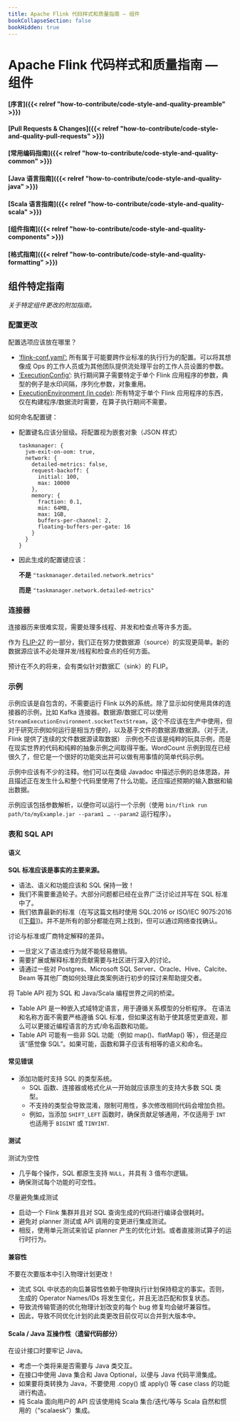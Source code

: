 ```yaml
---
title: Apache Flink 代码样式和质量指南 — 组件
bookCollapseSection: false
bookHidden: true
---
```


# Apache Flink 代码样式和质量指南 — 组件

#### [序言]({{< relref "how-to-contribute/code-style-and-quality-preamble" >}})
#### [Pull Requests & Changes]({{< relref "how-to-contribute/code-style-and-quality-pull-requests" >}})
#### [常用编码指南]({{< relref "how-to-contribute/code-style-and-quality-common" >}})
#### [Java 语言指南]({{< relref "how-to-contribute/code-style-and-quality-java" >}})
#### [Scala 语言指南]({{< relref "how-to-contribute/code-style-and-quality-scala" >}})
#### [组件指南]({{< relref "how-to-contribute/code-style-and-quality-components" >}})
#### [格式指南]({{< relref "how-to-contribute/code-style-and-quality-formatting" >}})

## 组件特定指南

_关于特定组件更改的附加指南。_

### 配置更改

配置选项应该放在哪里？

* <span style="text-decoration:underline;">‘flink-conf.yaml’:</span> 所有属于可能要跨作业标准的执行行为的配置。可以将其想像成 Ops 的工作人员或为其他团队提供流处理平台的工作人员设置的参数。
* <span style="text-decoration:underline;">‘ExecutionConfig’</span>: 执行期间算子需要特定于单个 Flink 应用程序的参数，典型的例子是水印间隔，序列化参数，对象重用。
* <span style="text-decoration:underline;">ExecutionEnvironment (in code)</span>: 所有特定于单个 Flink 应用程序的东西，仅在构建程序/数据流时需要，在算子执行期间不需要。

如何命名配置键：

* 配置键名应该分层级。将配置视为嵌套对象（JSON 样式）

  ```
  taskmanager: {
    jvm-exit-on-oom: true,
    network: {
      detailed-metrics: false,
      request-backoff: {
        initial: 100,
        max: 10000
      },
      memory: {
        fraction: 0.1,
        min: 64MB,
        max: 1GB,
        buffers-per-channel: 2,
        floating-buffers-per-gate: 16
      }
    }
  }
  ```

* 因此生成的配置键应该：

  **不是** `"taskmanager.detailed.network.metrics"`

  **而是** `"taskmanager.network.detailed-metrics"`


### 连接器

连接器历来很难实现，需要处理多线程、并发和检查点等许多方面。

作为 [FLIP-27](https://cwiki.apache.org/confluence/display/FLINK/FLIP-27%3A+Refactor+Source+Interface) 的一部分，我们正在努力使数据源（source）的实现更简单。新的数据源应该不必处理并发/线程和检查点的任何方面。

预计在不久的将来，会有类似针对数据汇（sink）的 FLIP。

### 示例

示例应该是自包含的，不需要运行 Flink 以外的系统。除了显示如何使用具体的连接器的示例，比如 Kafka 连接器。数据源/数据汇可以使用 `StreamExecutionEnvironment.socketTextStream`，这个不应该在生产中使用，但对于研究示例如何运行是相当方便的，以及基于文件的数据源/数据源。（对于流，Flink 提供了连续的文件数据源读取数据） 示例也不应该是纯粹的玩具示例，而是在现实世界的代码和纯粹的抽象示例之间取得平衡。WordCount 示例到现在已经很久了，但它是一个很好的功能突出并可以做有用事情的简单代码示例。

示例中应该有不少的注释。他们可以在类级 Javadoc 中描述示例的总体思路，并且描述正在发生什么和整个代码里使用了什么功能。还应描述预期的输入数据和输出数据。

示例应该包括参数解析，以便你可以运行一个示例（使用 `bin/flink run path/to/myExample.jar --param1 … --param2` 运行程序）。


### 表和 SQL API

#### 语义

**SQL 标准应该是事实的主要来源。**

* 语法、语义和功能应该和 SQL 保持一致！
* 我们不需要重造轮子。大部分问题都已经在业界广泛讨论过并写在 SQL 标准中了。
* 我们依靠最新的标准（在写这篇文档时使用 SQL:2016 or ISO/IEC 9075:2016 ([[下载]](https://standards.iso.org/ittf/PubliclyAvailableStandards/c065143_ISO_IEC_TR_19075-5_2016.zip))。并不是所有的部分都能在网上找到，但可以通过网络查找确认。

讨论与标准或厂商特定解释的差异。

* 一旦定义了语法或行为就不能轻易撤销。
* 需要扩展或解释标准的贡献需要与社区进行深入的讨论。
* 请通过一些对 Postgres、Microsoft SQL Server、Oracle、Hive、Calcite、Beam 等其他厂商如何处理此类案例进行初步的探讨来帮助提交者。

将 Table API 视为 SQL 和 Java/Scala 编程世界之间的桥梁。

* Table API 是一种嵌入式域特定语言，用于遵循关系模型的分析程序。 在语法和名称方面不需要严格遵循 SQL 标准，但如果这有助于使其感觉更直观，那么可以更接近编程语言的方式/命名函数和功能。
* Table API 可能有一些非 SQL 功能（例如 map()、flatMap() 等），但还是应该“感觉像 SQL”。如果可能，函数和算子应该有相等的语义和命名。

#### 常见错误

* 添加功能时支持 SQL 的类型系统。
    * SQL 函数、连接器或格式化从一开始就应该原生的支持大多数 SQL 类型。
    * 不支持的类型会导致混淆，限制可用性，多次修改相同代码会增加负担。
    * 例如，当添加 `SHIFT_LEFT` 函数时，确保贡献足够通用，不仅适用于 `INT` 也适用于 `BIGINT` 或 `TINYINT`.

#### 测试

测试为空性

* 几乎每个操作，SQL 都原生支持 `NULL`，并具有 3 值布尔逻辑。
* 确保测试每个功能的可空性。

尽量避免集成测试

* 启动一个 Flink 集群并且对 SQL 查询生成的代码进行编译会很耗时。
* 避免对 planner 测试或 API 调用的变更进行集成测试。
* 相反，使用单元测试来验证 planner 产生的优化计划。或者直接测试算子的运行时行为。

#### 兼容性

不要在次要版本中引入物理计划更改！

* 流式 SQL 中状态的向后兼容性依赖于物理执行计划保持稳定的事实。否则，生成的 Operator Names/IDs 将发生变化，并且无法匹配和恢复状态。
* 导致流传输管道的优化物理计划改变的每个 bug 修复均会破坏兼容性。
* 因此，导致不同优化计划的此类更改目前仅可以合并到大版本中。

#### Scala / Java 互操作性（遗留代码部分）

在设计接口时要牢记 Java。

* 考虑一个类将来是否需要与 Java 类交互。
* 在接口中使用 Java 集合和 Java Optional，以便与 Java 代码平滑集成。
* 如果要将类转换为 Java，不要使用 .copy() 或 apply() 等 case class 的功能进行构造。
* 纯 Scala 面向用户的 API 应该使用纯 Scala 集合/迭代/等与 Scala 自然和惯用的（“scalaesk”）集成。



